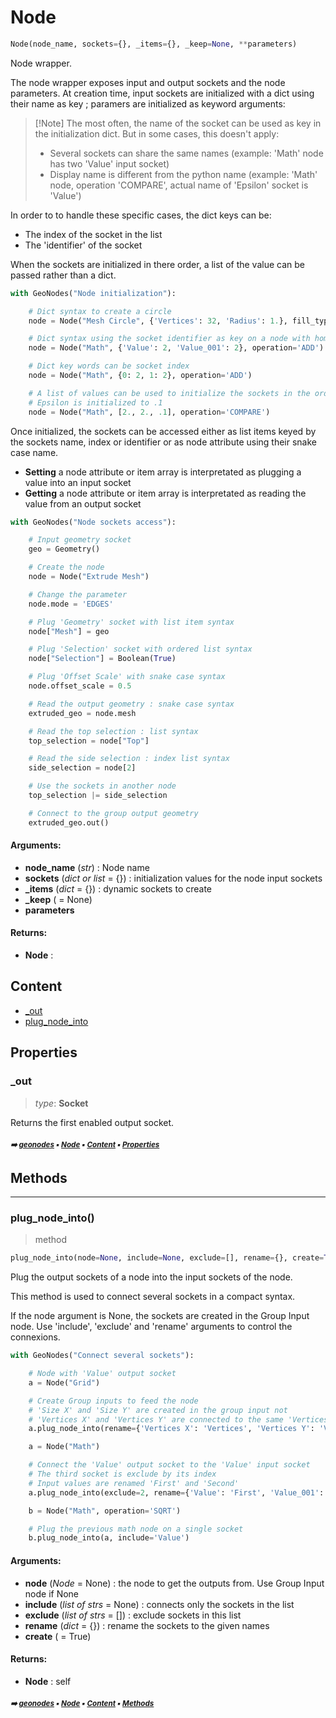 # Node

``` python
Node(node_name, sockets={}, _items={}, _keep=None, **parameters)
```

Node wrapper.

The node wrapper exposes input and output sockets and the node parameters.
At creation time, input sockets are initialized with a dict using their name as key ;
paramers are initialized as keyword arguments:

> [!Note] The most often, the name of the socket can be used as key in the initialization dict.
> But in some cases, this doesn't apply:
> - Several sockets can share the same names (example: 'Math' node has two 'Value' input socket)
> - Display name is different from the python name (example: 'Math' node, operation 'COMPARE', actual name
>   of 'Epsilon' socket is 'Value')

In order to to handle these specific cases, the dict keys can be:
- The index of the socket in the list
- The 'identifier' of the socket

When the sockets are initialized in there order, a list of the value can be passed rather than a dict.

``` python
with GeoNodes("Node initialization"):

    # Dict syntax to create a circle
    node = Node("Mesh Circle", {'Vertices': 32, 'Radius': 1.}, fill_type='NGON')

    # Dict syntax using the socket identifier as key on a node with homonym sockets
    node = Node("Math", {'Value': 2, 'Value_001': 2}, operation='ADD')

    # Dict key words can be socket index
    node = Node("Math", {0: 2, 1: 2}, operation='ADD')

    # A list of values can be used to initialize the sockets in the order they appear
    # Epsilon is initialized to .1
    node = Node("Math", [2., 2., .1], operation='COMPARE')
```

Once initialized, the sockets can be accessed either as list items keyed by the sockets name, index or identifier or
as node attribute using their snake case name.

- **Setting** a node attribute or item array is interpretated as plugging a value into an input socket
- **Getting** a node attribute or item array is interpretated as reading the value from an output socket

``` python
with GeoNodes("Node sockets access"):

    # Input geometry socket
    geo = Geometry()

    # Create the node
    node = Node("Extrude Mesh")

    # Change the parameter
    node.mode = 'EDGES'

    # Plug 'Geometry' socket with list item syntax
    node["Mesh"] = geo

    # Plug 'Selection' socket with ordered list syntax
    node["Selection"] = Boolean(True)

    # Plug 'Offset Scale' with snake case syntax
    node.offset_scale = 0.5

    # Read the output geometry : snake case syntax
    extruded_geo = node.mesh

    # Read the top selection : list syntax
    top_selection = node["Top"]

    # Read the side selection : index list syntax
    side_selection = node[2]

    # Use the sockets in another node
    top_selection |= side_selection

    # Connect to the group output geometry
    extruded_geo.out()
```

> 

#### Arguments:
- **node_name** (_str_) : Node name
- **sockets** (_dict or list_ = {}) : initialization values for the node input sockets
- **_items** (_dict_ = {}) : dynamic sockets to create
- **_keep** ( = None)
- **parameters**



#### Returns:
- **Node** :

## Content

- [\_out](geono-node.md#_out)
- [plug_node_into](geono-node.md#plug_node_into)

## Properties



### \_out

> _type_: **Socket**
>

Returns the first enabled output socket.

##### <sub>:arrow_right: [geonodes](index.md#geonodes) :black_small_square: [Node](geono-node.md#node) :black_small_square: [Content](geono-node.md#content) :black_small_square: [Properties](geono-node.md#properties)</sub>

## Methods



----------
### plug_node_into()

> method

``` python
plug_node_into(node=None, include=None, exclude=[], rename={}, create=True)
```

Plug the output sockets of a node into the input sockets of the node.

This method is used to connect several sockets in a compact syntax.

If the node argument is None, the sockets are created in the Group Input node.
Use 'include', 'exclude' and 'rename' arguments to control the connexions.

``` python
with GeoNodes("Connect several sockets"):

    # Node with 'Value' output socket
    a = Node("Grid")

    # Create Group inputs to feed the node
    # 'Size X' and 'Size Y' are created in the group input not
    # 'Vertices X' and 'Vertices Y' are connected to the same 'Vertices' which is created
    a.plug_node_into(rename={'Vertices X': 'Vertices', 'Vertices Y': 'Vertices'})

    a = Node("Math")

    # Connect the 'Value' output socket to the 'Value' input socket
    # The third socket is exclude by its index
    # Input values are renamed 'First' and 'Second'
    a.plug_node_into(exclude=2, rename={'Value': 'First', 'Value_001': 'Second'})

    b = Node("Math", operation='SQRT')

    # Plug the previous math node on a single socket
    b.plug_node_into(a, include='Value')
```

#### Arguments:
- **node** (_Node_ = None) : the node to get the outputs from. Use Group Input node if None
- **include** (_list of strs_ = None) : connects only the sockets in the list
- **exclude** (_list of strs_ = []) : exclude sockets in this list
- **rename** (_dict_ = {}) : rename the sockets to the given names
- **create** ( = True)



#### Returns:
- **Node** : self

##### <sub>:arrow_right: [geonodes](index.md#geonodes) :black_small_square: [Node](geono-node.md#node) :black_small_square: [Content](geono-node.md#content) :black_small_square: [Methods](geono-node.md#methods)</sub>